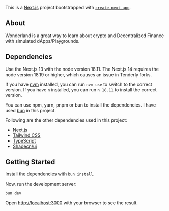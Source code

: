 This is a [Next.js](https://nextjs.org/) project bootstrapped with [`create-next-app`](https://github.com/vercel/next.js/tree/canary/packages/create-next-app).

## About

Wonderland is a great way to learn about crypto and Decentralized Finance with simulated dApps/Playgrounds.

## Dependencies

Use the Next.js 13 with the node version 18.11. The Next.js 14 requires the node version 18.19 or higher, which causes an issue in Tenderly forks. 

If you have [nvm](https://github.com/nvm-sh/nvm#installing-and-updating) installed, you can run `nvm use` to switch to the correct version. If you have `n` installed, you can run `n 18.11` to install the correct version.

You can use npm, yarn, pnpm or bun to install the dependencies. I have used [bun](https://bun.sh/) in this project.

Following are the other dependencies used in this project:

- [Next.js](https://nextjs.org/)
- [Tailwind CSS](https://tailwindcss.com/)
- [TypeScript](https://www.typescriptlang.org/)
- [Shadecn/ui](https://ui.shadcn.com/)

## Getting Started

Install the dependencies with `bun install`.

Now, run the development server:

```bash
bun dev
```

Open [http://localhost:3000](http://localhost:3000) with your browser to see the result.
